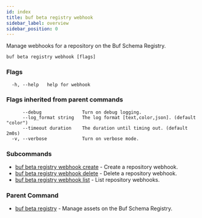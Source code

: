 ```yaml
---
id: index
title: buf beta registry webhook
sidebar_label: overview
sidebar_position: 0
---
```

Manage webhooks for a repository on the Buf Schema Registry.

```
buf beta registry webhook [flags]
```

### Flags

```
  -h, --help   help for webhook
```

### Flags inherited from parent commands

```
      --debug               Turn on debug logging.
      --log_format string   The log format [text,color,json]. (default "color")
      --timeout duration    The duration until timing out. (default 2m0s)
  -v, --verbose             Turn on verbose mode.
```

### Subcommands

* [buf beta registry webhook create](create)	 - Create a repository webhook.
* [buf beta registry webhook delete](delete)	 - Delete a repository webhook.
* [buf beta registry webhook list](list)	 - List repository webhooks.

### Parent Command

* [buf beta registry](../index)	 - Manage assets on the Buf Schema Registry.
